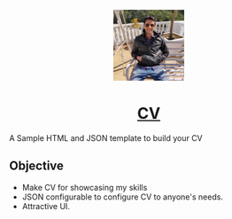 <p align="center">
  <img  alt="Smartass" height="128px" width="128px" src="https://raw.githubusercontent.com/nandangrover/CV/master/T025LG3MW-UEHPGSFFC-69097c4c4add-512.jpeg?token=AGM3MWKGPUN67OCVRJ75LQS56HZRM">
</p>
<h1 align="center"><a href="https://nandangrover.herokuapp.com/">CV</a></h1>

A Sample HTML and JSON template to build your CV

## Objective
- Make CV for showcasing my skills
- JSON configurable to configure CV to anyone's needs.
- Attractive UI.
